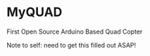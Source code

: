 # MyQUAD
First Open Source Arduino Based Quad Copter

Note to self:  need to get this filled out ASAP!

